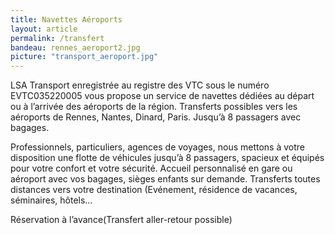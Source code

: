 ```yaml
---
title: Navettes Aéroports
layout: article
permalink: /transfert
bandeau: rennes_aeroport2.jpg
picture: "transport_aeroport.jpg"
---
```


LSA Transport enregistrée au registre des VTC sous le numéro EVTC035220005 vous propose un service de navettes dédiées au départ ou à l’arrivée des aéroports de la région. Transferts possibles vers les aéroports de Rennes, Nantes, Dinard, Paris. Jusqu’à 8 passagers avec bagages.

Professionnels, particuliers, agences de voyages, nous mettons à votre disposition une flotte de véhicules jusqu’à 8 passagers, spacieux et équipés pour votre confort et votre sécurité. Accueil personnalisé en gare ou aéroport avec vos bagages, sièges enfants sur demande. Transferts toutes distances vers votre destination (Evénement, résidence de vacances, séminaires, hôtels…

Réservation à l’avance(Transfert aller-retour possible)
<!-- 
*Nous sommes enregistré au registre des VTC sous le numéo EVTC035220005* -->
